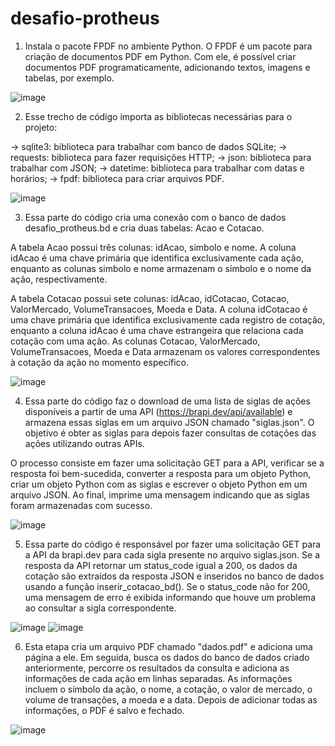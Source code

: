 # desafio-protheus

1. Instala o pacote FPDF no ambiente Python. O FPDF é um pacote para criação de documentos PDF em Python. Com ele, é possível criar documentos PDF programaticamente, adicionando textos, imagens e tabelas, por exemplo.

![image](https://user-images.githubusercontent.com/130913679/234136322-daeee4d7-d327-4b85-b10f-8df9bd1ab206.png)

2. Esse trecho de código importa as bibliotecas necessárias para o projeto:

-> sqlite3: biblioteca para trabalhar com banco de dados SQLite;
-> requests: biblioteca para fazer requisições HTTP;
-> json: biblioteca para trabalhar com JSON;
-> datetime: biblioteca para trabalhar com datas e horários;
-> fpdf: biblioteca para criar arquivos PDF.

![image](https://user-images.githubusercontent.com/130913679/234136232-09d934fa-9275-444e-afa0-b8009c010816.png)

3. Essa parte do código cria uma conexão com o banco de dados desafio_protheus.bd e cria duas tabelas: Acao e Cotacao.

A tabela Acao possui três colunas: idAcao, simbolo e nome. A coluna idAcao é uma chave primária que identifica exclusivamente cada ação, enquanto as colunas simbolo e nome armazenam o símbolo e o nome da ação, respectivamente.

A tabela Cotacao possui sete colunas: idAcao, idCotacao, Cotacao, ValorMercado, VolumeTransacoes, Moeda e Data. A coluna idCotacao é uma chave primária que identifica exclusivamente cada registro de cotação, enquanto a coluna idAcao é uma chave estrangeira que relaciona cada cotação com uma ação. As colunas Cotacao, ValorMercado, VolumeTransacoes, Moeda e Data armazenam os valores correspondentes à cotação da ação no momento específico.

![image](https://user-images.githubusercontent.com/130913679/234136351-cd55cb3d-e6cd-4878-abc2-9ec977fab34f.png)

4. Essa parte do código faz o download de uma lista de siglas de ações disponíveis a partir de uma API (https://brapi.dev/api/available) e armazena essas siglas em um arquivo JSON chamado "siglas.json". O objetivo é obter as siglas para depois fazer consultas de cotações das ações utilizando outras APIs.

O processo consiste em fazer uma solicitação GET para a API, verificar se a resposta foi bem-sucedida, converter a resposta para um objeto Python, criar um objeto Python com as siglas e escrever o objeto Python em um arquivo JSON. Ao final, imprime uma mensagem indicando que as siglas foram armazenadas com sucesso.

![image](https://user-images.githubusercontent.com/130913679/234136397-5bccea6d-07f0-4930-8ddc-c160730b56ff.png)

5. Essa parte do código é responsável por fazer uma solicitação GET para a API da brapi.dev para cada sigla presente no arquivo siglas.json. Se a resposta da API retornar um status_code igual a 200, os dados da cotação são extraídos da resposta JSON e inseridos no banco de dados usando a função inserir_cotacao_bd(). Se o status_code não for 200, uma mensagem de erro é exibida informando que houve um problema ao consultar a sigla correspondente.

![image](https://user-images.githubusercontent.com/130913679/234136735-1014c9b9-7471-4119-a11d-d3e4f5309c18.png)
![image](https://user-images.githubusercontent.com/130913679/234136807-c19a0195-37cd-4dc4-8050-091c503d4108.png)

6. Esta etapa cria um arquivo PDF chamado "dados.pdf" e adiciona uma página a ele. Em seguida, busca os dados do banco de dados criado anteriormente, percorre os resultados da consulta e adiciona as informações de cada ação em linhas separadas. As informações incluem o símbolo da ação, o nome, a cotação, o valor de mercado, o volume de transações, a moeda e a data. Depois de adicionar todas as informações, o PDF é salvo e fechado.

![image](https://user-images.githubusercontent.com/130913679/234136863-0dd924ec-1007-4250-a1e5-23eafd1e071e.png)

